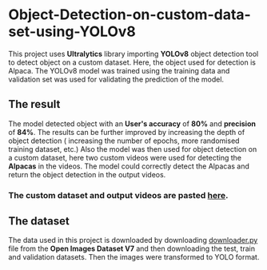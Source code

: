 # Object-Detection-on-custom-data-set-using-YOLOv8
This project uses **Ultralytics** library importing **YOLOv8** object detection tool to detect object on a custom dataset.
Here, the object used for detection is Alpaca. The YOLOv8 model was trained using the training data and validation set was used for validating the prediction of the model. 
## The result
The model detected object with an **User's accuracy** of **80%** and **precision** of **84%**. The results can be further improved by increasing the depth of object detection ( increasing the number of epochs, more randomised training dataset, etc.)
Also the model was then used for object detection on a custom dataset, here two custom videos were used for detecting the **Alpacas** in the videos. The model could correctly detect the Alpacas and return the object detection in the output videos.

### The custom dataset and output videos are pasted [here](https://drive.google.com/drive/folders/1Qd-ozWJKSJzbga6WXW7n27Nf1AW1LRrn?usp=sharing).

## The dataset
The data used in this project is downloaded by downloading [downloader.py](https://raw.githubusercontent.com/openimages/dataset/master/downloader.py) file from the **Open Images Dataset V7** and then downloading the test, train and validation datasets. Then the images were transformed to YOLO format.

